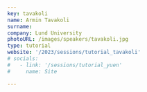 ```yaml
---
key: tavakoli
name: Armin Tavakoli
surname: 
company: Lund University
photoURL: /images/speakers/tavakoli.jpg
type: tutorial
website: '/2023/sessions/tutorial_tavakoli'
# socials:
#   - link: '/sessions/tutorial_yuen'
#     name: Site

---
```

